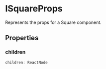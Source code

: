 # ISquareProps

Represents the props for a Square component.

## Properties

### children

```ts
children: ReactNode
```
